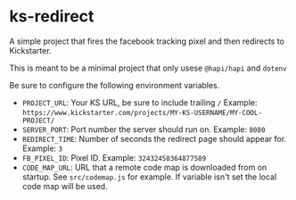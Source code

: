 # ks-redirect

A simple project that fires the facebook tracking pixel and then redirects to Kickstarter.

This is meant to be a minimal project that only usese `@hapi/hapi` and `dotenv`

Be sure to configure the following environment variables.

- `PROJECT_URL`: Your KS URL, be sure to include trailing `/` Example: `https://www.kickstarter.com/projects/MY-KS-USERNAME/MY-COOL-PROJECT/`
- `SERVER_PORT`: Port number the server should run on. Example: `8080`
- `REDIRECT_TIME`: Number of seconds the redirect page should appear for. Example: `3`
- `FB_PIXEL_ID`: Pixel ID.  Example: `32432458364877589`
- `CODE_MAP_URL`: URL that a remote code map is downloaded from on startup.  See `src/codemap.js` for example.  If variable isn't set the local code map will be used.
